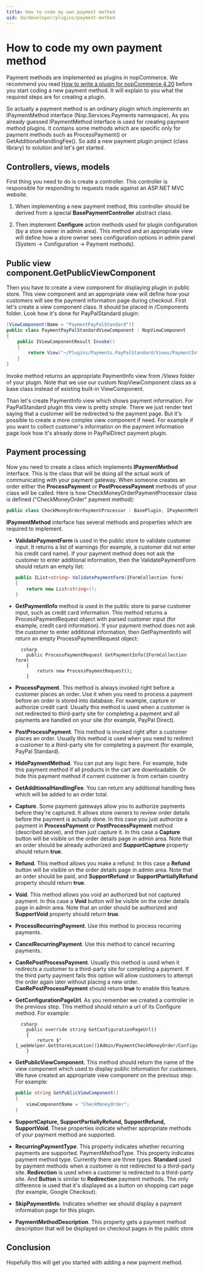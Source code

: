 ```yaml
---
title: How to code my own payment method
uid: da/developer/plugins/payment-method
---
```


# How to code my own payment method

Payment methods are implemented as plugins in nopCommerce. We recommend you read [How to write a plugin for nopCommerce 4.20](xref:en/developer/plugins/how-to-write-plugin-4.20) before you start coding a new payment method. It will explain to you what the required steps are for creating a plugin.

So actually a payment method is an ordinary plugin which implements an IPaymentMethod interface (Nop.Services.Payments namespace). As you already guessed IPaymentMethod interface is used for creating payment method plugins. It contains some methods which are specific only for payment methods such as ProcessPayment() or GetAdditionalHandlingFee(). So add a new payment plugin project (class library) to solution and let's get started.

## Controllers, views, models

First thing you need to do is create a controller. This controller is responsible for responding to requests made against an ASP.NET MVC website.

1. When implementing a new payment method, this controller should be derived from a special **BasePaymentController** abstract class.

2. Then implement **Configure** action methods used for plugin configuration (by a store owner in admin area). This method and an appropriate view will define how a store owner sees configuration options in admin panel (System → Configuration → Payment methods).

## Public view component.GetPublicViewComponent

Then you have to create a view component for displaying plugin in public store. This view component and an appropriate view will define how your customers will see the payment information page during checkout. First let's create a view component class. It should be placed in /Components folder. Look how it's done for PayPalStandard plugin:

```csharp
[ViewComponent(Name = "PaymentPayPalStandard")]
public class PaymentPayPalStandardViewComponent : NopViewComponent
{
    public IViewComponentResult Invoke()
    {
        return View("~/Plugins/Payments.PayPalStandard/Views/PaymentInfo.cshtml");
    }
}
```

Invoke method returns an appropriate PaymentInfo view from */Views* folder of your plugin. Note that we use our custom NopViewComponent class as a base class instead of existing built-in ViewComponent.

Than let's create PaymentInfo view which shows payment information. For PayPalStandard plugin this view is pretty simple. There we just render text saying that a customer will be redirected to the payment page. But it's possible to create a more complex view component if need. For example if you want to collect customer's information on the payment information page look how it's already done in PayPalDirect payment plugin.

## Payment processing

Now you need to create a class which implements **IPaymentMethod** interface. This is the class that will be doing all the actual work of communicating with your payment gateway. When someone creates an order either the **ProcessPayment** or **PostProcessPayment** methods of your class will be called. Here is how CheckMoneyOrderPaymentProcessor class is defined ("CheckMoneyOrder" payment method):

```csharp
public class CheckMoneyOrderPaymentProcessor : BasePlugin, IPaymentMethod
```

**IPaymentMethod** interface has several methods and properties which are required to implement.

- **ValidatePaymentForm** is used in the public store to validate customer input. It returns a list of warnings (for example, a customer did not enter his credit card name). If your payment method does not ask the customer to enter additional information, then the ValidatePaymentForm should return an empty list:
    
    ```csharp
    public IList<string> ValidatePaymentForm(IFormCollection form)
    {
        return new List<string>();
    }
    ```

- **GetPaymentInfo** method is used in the public store to parse customer input, such as credit card information. This method returns a ProcessPaymentRequest object with parsed customer input (for example, credit card information). If your payment method does not ask the customer to enter additional information, then GetPaymentInfo will return an empty ProcessPaymentRequest object:
    
        csharp
          public ProcessPaymentRequest GetPaymentInfo(IFormCollection form)
          {
              return new ProcessPaymentRequest();
          }

- **ProcessPayment**. This method is always invoked right before a customer places an order. Use it when you need to process a payment before an order is stored into database. For example, capture or authorize credit card. Usually this method is used when a customer is not redirected to third-party site for completing a payment and all payments are handled on your site (for example, PayPal Direct).

- **PostProcessPayment**. This method is invoked right after a customer places an order. Usually this method is used when you need to redirect a customer to a third-party site for completing a payment (for example, PayPal Standard).
- **HidePaymentMethod**. You can put any logic here. For example, hide this payment method if all products in the cart are downloadable. Or hide this payment method if current customer is from certain country
- **GetAdditionalHandlingFee**. You can return any additional handling fees which will be added to an order total.
- **Capture**. Some payment gateways allow you to authorize payments before they're captured. It allows store owners to review order details before the payment is actually done. In this case you just authorize a payment in **ProcessPayment** or **PostProcessPayment** method (described above), and then just capture it. In this case a **Capture** button will be visible on the order details page in admin area. Note that an order should be already authorized and **SupportCapture** property should return **true**.
- **Refund**. This method allows you make a refund. In this case a **Refund** button will be visible on the order details page in admin area. Note that an order should be paid, and **SupportRefund** or **SupportPartiallyRefund** property should return **true**.
- **Void**. This method allows you void an authorized but not captured payment. In this case a **Void** button will be visible on the order details page in admin area. Note that an order should be authorized and **SupportVoid** property should return **true**.
- **ProcessRecurringPayment**. Use this method to process recurring payments.
- **CancelRecurringPayment**. Use this method to cancel recurring payments.
- **CanRePostProcessPayment**. Usually this method is used when it redirects a customer to a third-party site for completing a payment. If the third party payment fails this option will allow customers to attempt the order again later without placing a new order. **CanRePostProcessPayment** should return **true** to enable this feature.
- **GetConfigurationPageUrl**. As you remember we created a controller in the previous step. This method should return a url of its Configure method. For example:
    
        csharp
          public override string GetConfigurationPageUrl()
          {
              return $"{_webHelper.GetStoreLocation()}Admin/PaymentCheckMoneyOrder/Configure";
          }

- **GetPublicViewComponent**. This method should return the name of the view component which used to display public information for customers. We have created an appropriate view component on the previous step. For example:
    
    ```csharp
    public string GetPublicViewComponent()
    {
        viewComponentName = "CheckMoneyOrder";
    }
    ```

- **SupportCapture, SupportPartiallyRefund, SupportRefund, SupportVoid**. These properties indicate whether appropriate methods of your payment method are supported.

- **RecurringPaymentType**. This property indicates whether recurring payments are supported. PaymentMethodType. This property indicates payment method type. Currently there are three types. **Standard** used by payment methods when a customer is not redirected to a third-party site. **Redirection** is used when a customer is redirected to a third-party site. And **Button** is similar to **Redirection** payment methods. The only difference is used that it's displayed as a button on shopping cart page (for example, Google Checkout).
- **SkipPaymentInfo**. Indicates whether we should display a payment information page for this plugin.
- **PaymentMethodDescription**. This property gets a payment method description that will be displayed on checkout pages in the public store

## Conclusion

Hopefully this will get you started with adding a new payment method.